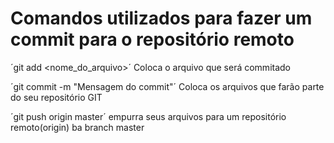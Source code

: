 Comandos utilizados para fazer um commit para o repositório remoto
===================

´git add <nome_do_arquivo>´
Coloca o arquivo que será commitado

´git commit -m "Mensagem do commit"´
Coloca os arquivos que farão parte do seu repositório GIT

´git push origin master´ 
empurra seus arquivos para um repositório remoto(origin) ba branch master
